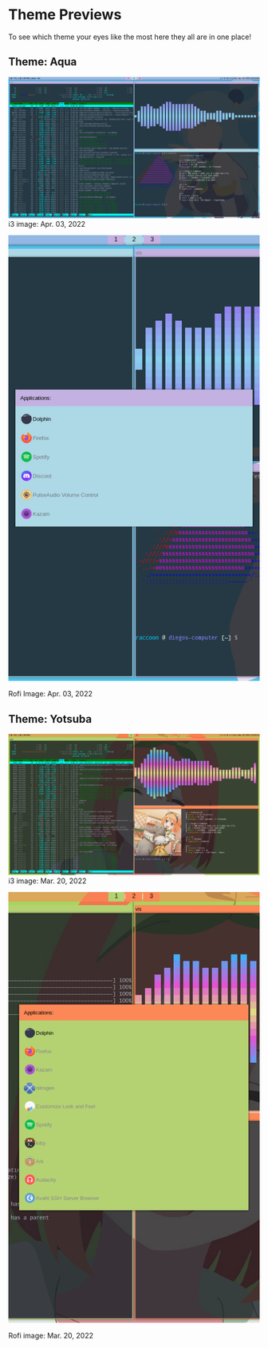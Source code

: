 # Theme Previews
To see which theme your eyes like the most here they all are in one place!

## Theme: Aqua
![i3 image](https://raw.githubusercontent.com/sanicsquirtle420/dotfiles/main/pictures/apr032022i3.png)
i3 image: Apr. 03, 2022


![Rofi image](https://raw.githubusercontent.com/sanicsquirtle420/dotfiles/main/pictures/apr032022rofi.png)

Rofi Image: Apr. 03, 2022

## Theme: Yotsuba
![i3 image](https://raw.githubusercontent.com/sanicsquirtle420/dotfiles/main/pictures/mar202022i3.png)
i3 image: Mar. 20, 2022


![Rofi image](https://raw.githubusercontent.com/sanicsquirtle420/dotfiles/main/pictures/mar202022rofi.png)

Rofi image: Mar. 20, 2022
